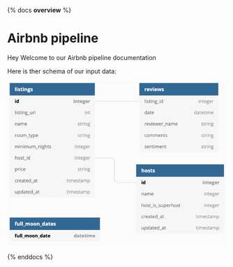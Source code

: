 {% docs __overview__ %}
# Airbnb pipeline

Hey Welcome to our Airbnb pipeline documentation

Here is ther schema of our input data:

![input schema](https://github.com/paulowiz/dbt-core-course-airbnb-project/blob/main/dbtlearn/assets/input_schema.png?raw=true)

{% enddocs %}